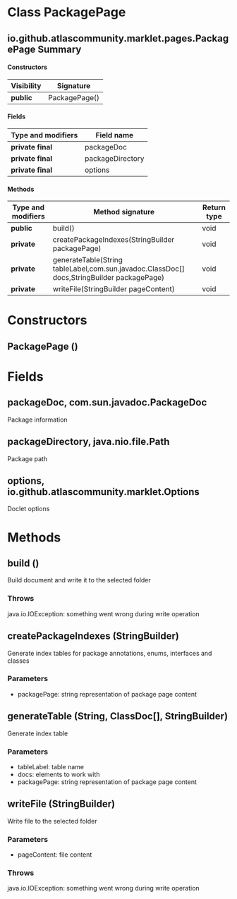 Class PackagePage
=================
io.github.atlascommunity.marklet.pages.PackagePage
Summary
-------
#### Constructors
| Visibility | Signature     |
| ---------- | ------------- |
| **public** | PackagePage() |
#### Fields
| Type and modifiers | Field name       |
| ------------------ | ---------------- |
| **private final**  | packageDoc       |
| **private final**  | packageDirectory |
| **private final**  | options          |
#### Methods
| Type and modifiers | Method signature                                                                           | Return type |
| ------------------ | ------------------------------------------------------------------------------------------ | ----------- |
| **public**         | build()                                                                                    | void        |
| **private**        | createPackageIndexes(StringBuilder packagePage)                                            | void        |
| **private**        | generateTable(String tableLabel,com.sun.javadoc.ClassDoc[] docs,StringBuilder packagePage) | void        |
| **private**        | writeFile(StringBuilder pageContent)                                                       | void        |

Constructors
============
PackagePage ()
--------------


Fields
======
packageDoc, com.sun.javadoc.PackageDoc
--------------------------------------
Package information

packageDirectory, java.nio.file.Path
------------------------------------
Package path

options, io.github.atlascommunity.marklet.Options
-------------------------------------------------
Doclet options


Methods
=======
build ()
--------
Build document and write it to the selected folder
### Throws
java.io.IOException: something went wrong during write operation

createPackageIndexes (StringBuilder)
------------------------------------
Generate index tables for package annotations, enums, interfaces and classes
### Parameters
- packagePage: string representation of package page content

generateTable (String, ClassDoc[], StringBuilder)
-------------------------------------------------
Generate index table
### Parameters
- tableLabel: table name
- docs: elements to work with
- packagePage: string representation of package page content

writeFile (StringBuilder)
-------------------------
Write file to the selected folder
### Parameters
- pageContent: file content
### Throws
java.io.IOException: something went wrong during write operation



